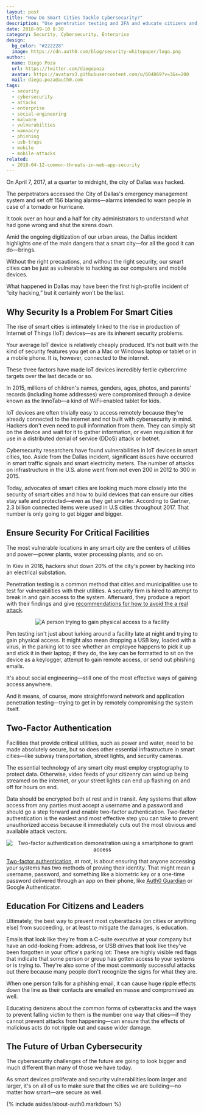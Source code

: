 ```yaml
---
layout: post
title: "How Do Smart Cities Tackle Cybersecurity?"
description: "Use penetration testing and 2FA and educate citizens and employees to better anticipate and avoid cyber threats."
date: 2018-09-10 8:30
category: Security, Cybersecurity, Enterprise
design: 
  bg_color: "#222228"
  image: https://cdn.auth0.com/blog/security-whitepaper/logo.png
author:
  name: Diego Poza
  url: https://twitter.com/diegopoza
  avatar: https://avatars3.githubusercontent.com/u/604869?v=3&s=200
  mail: diego.poza@auth0.com
tags: 
  - security
  - cybersecurity
  - attacks
  - enterprise
  - social-engineering
  - malware
  - vulnerabilties
  - wannacry
  - phishing
  - usb-traps
  - mobile
  - mobile-attacks
related:
  - 2018-04-12-common-threats-in-web-app-security
---
```


On April 7, 2017, at a quarter to midnight, the city of Dallas was hacked.

The perpetrators accessed the City of Dallas's emergency management system and set off 156 blaring alarms—alarms intended to warn people in case of a tornado or hurricane.

It took over an hour and a half for city administrators to understand what had gone wrong and shut the sirens down.

Amid the ongoing digitization of our urban areas, the Dallas incident highlights one of the main dangers that a smart city—for all the good it can do—brings.

Without the right precautions, and without the right security, our smart cities can be just as vulnerable to hacking as our computers and mobile devices.

What happened in Dallas may have been the first high-profile incident of “city hacking,” but it certainly won't be the last.

## Why Security Is a Problem For Smart Cities

The rise of smart cities is intimately linked to the rise in production of Internet of Things (IoT) devices—as are its inherent security problems.

Your average IoT device is relatively cheaply produced. It's not built with the kind of security features you get on a Mac or Windows laptop or tablet or in a mobile phone. It is, however, connected to the internet.

These three factors have made IoT devices incredibly fertile cybercrime targets over the last decade or so.

In 2015, millions of children's names, genders, ages, photos, and parents' records (including home addresses) were compromised through a device known as the InnoTab—a kind of WiFi-enabled tablet for kids.

IoT devices are often trivially easy to access remotely because they're already connected to the internet and not built with cybersecurity in mind. Hackers don't even need to pull information from them. They can simply sit on the device and wait for it to gather information, or even requisition it for use in a distributed denial of service (DDoS) attack or botnet.

Cybersecurity researchers have found vulnerabilities in IoT devices in smart cities, too. Aside from the Dallas incident, significant issues have occurred in smart traffic signals and smart electricity meters. The number of attacks on infrastructure in the U.S. alone went from not even 200 in 2012 to 300 in 2015.

Today, advocates of smart cities are looking much more closely into the security of smart cities and how to build devices that can ensure our cities stay safe and protected—even as they get smarter. According to Gartner, 2.3 billion connected items were used in U.S cities throughout 2017. That number is only going to get bigger and bigger.

## Ensure Security For Critical Facilities

The most vulnerable locations in any smart city are the centers of utilities and power—power plants, water processing plants, and so on.

In Kiev in 2016, hackers shut down 20% of the city's power by hacking into an electrical substation.

Penetration testing is a common method that cities and municipalities use to test for vulnerabilities with their utilities. A security firm is hired to attempt to break in and gain access to the system. Afterward, they produce a report with their findings and give [recommendations for how to avoid the a real attack](https://www.redteamsecure.com/business-insider-rides-shotgun-as-redteam-security-hacks-the-power-grid/).

<p style="text-align: center;">
  <img src="https://cdn.auth0.com/blog/smart-cities-security/gaining-physical-access-to-facility.png" alt="A person trying to gain physical access to a facility">
</p>

Pen testing isn't just about lurking around a facility late at night and trying to gain physical access. It might also mean dropping a USB key, loaded with a virus, in the parking lot to see whether an employee happens to pick it up and stick it in their laptop; if they do, the key can be formatted to sit on the device as a keylogger, attempt to gain remote access, or send out phishing emails.

It's about social engineering—still one of the most effective ways of gaining access anywhere.

And it means, of course, more straightforward network and application penetration testing—trying to get in by remotely compromising the system itself.

## Two-Factor Authentication

Facilities that provide critical utilities, such as power and water, need to be made absolutely secure, but so does other essential infrastructure in smart cities—like subway transportation, street lights, and security cameras.

The essential technology of any smart city must employ cryptography to protect data. Otherwise, video feeds of your citizenry can wind up being streamed on the internet, or your street lights can end up flashing on and off for hours on end.

Data should be encrypted both at rest and in transit. Any systems that allow access from any parties must accept a username and a password and should go a step forward and enable two-factor authentication. Two-factor authentication is the easiest and most effective step you can take to prevent unauthorized access because it immediately cuts out the most obvious and available attack vectors.

<p style="text-align: center;">
  <img src="https://cdn.auth0.com/blog/smart-cities-security/two-factor-authentication-using-smartphone.png" alt="Two-factor authentication demonstration using a smartphone to grant access">
</p>

[Two-factor authentication](https://auth0.com/learn/two-factor-authentication/), at root, is about ensuring that anyone accessing your systems has two methods of proving their identity. That might mean a username, password, and something like a biometric key or a one-time password delivered through an app on their phone, like [Auth0 Guardian](https://auth0.com/docs/multifactor-authentication/guardian) or Google Authenticator.

## Education For Citizens and Leaders

Ultimately, the best way to prevent most cyberattacks (on cities or anything else) from succeeding, or at least to mitigate the damages, is education.

Emails that look like they're from a C-suite executive at your company but have an odd-looking From: address, or USB drives that look like they've been forgotten in your office's parking lot: These are highly visible red flags that indicate that some person or group has gotten access to your systems or is trying to. They're also some of the most commonly successful attacks out there because many people don't recognize the signs for what they are.

When one person falls for a phishing email, it can cause huge ripple effects down the line as their contacts are emailed en masse and compromised as well.

Educating denizens about the common forms of cyberattacks and the ways to prevent falling victim to them is the number one way that cities—if they cannot prevent attacks from happening—can ensure that the effects of malicious acts do not ripple out and cause wider damage.

## The Future of Urban Cybersecurity

The cybersecurity challenges of the future are going to look bigger and much different than many of those we have today.

As smart devices proliferate and security vulnerabilities loom larger and larger, it's on all of us to make sure that the cities we are building—no matter how smart—are secure as well.

{% include asides/about-auth0.markdown %}
